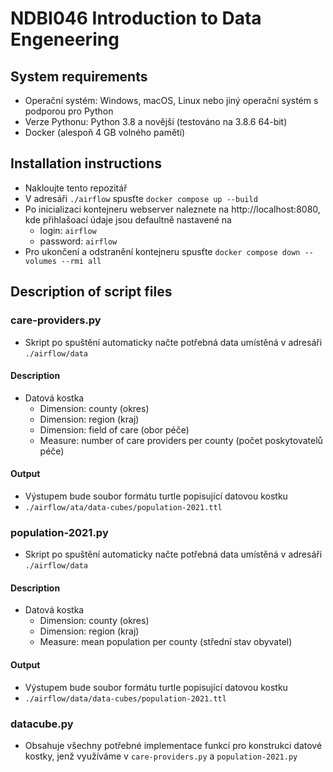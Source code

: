 # NDBI046 Introduction to Data Engeneering

## System requirements
- Operační systém: Windows, macOS, Linux nebo jiný operační systém s podporou pro Python
- Verze Pythonu: Python 3.8 a novější (testováno na 3.8.6 64-bit)
- Docker (alespoň 4 GB volného paměti)

## Installation instructions
- Nakloujte tento repozitář
- V adresáři `./airflow` spusťte `docker compose up --build`
- Po inicializaci kontejneru webserver naleznete na http://localhost:8080, kde přihlašoací údaje jsou defaultně nastavené na 
    - login: `airflow`
    - password: `airflow`
- Pro ukončení a odstranění kontejneru spusťte `docker compose down --volumes --rmi all`

## Description of script files
### care-providers.py
- Skript po spuštění automaticky načte potřebná data umístěná v adresáři `./airflow/data`
#### Description
- Datová kostka
    - Dimension: county (okres)
    - Dimension: region (kraj)
    - Dimension: field of care (obor péče)
    - Measure: number of care providers per county (počet poskytovatelů péče)
#### Output
- Výstupem bude soubor formátu turtle popisující datovou kostku
- `./airflow/ata/data-cubes/population-2021.ttl`

### population-2021.py
- Skript po spuštění automaticky načte potřebná data umístěná v adresáři `./airflow/data`
#### Description
- Datová kostka
    - Dimension: county (okres)
    - Dimension: region (kraj)
    - Measure: mean population per county (střední stav obyvatel)
#### Output
- Výstupem bude soubor formátu turtle popisující datovou kostku
- `./airflow/data/data-cubes/population-2021.ttl`

### datacube.py
- Obsahuje všechny potřebné implementace funkcí pro konstrukci datové kostky, jenž využíváme v `care-providers.py` a `population-2021.py`
